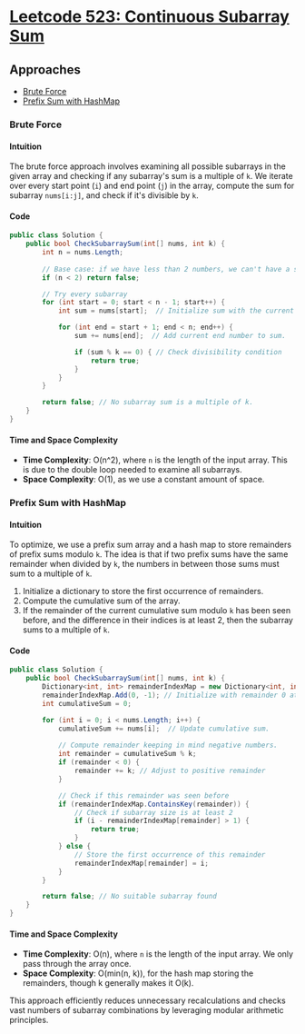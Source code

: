 # [Leetcode 523: Continuous Subarray Sum](https://leetcode.com/problems/continuous-subarray-sum/)

## Approaches
- [Brute Force](#brute-force)
- [Prefix Sum with HashMap](#prefix-sum-with-hashmap)

### Brute Force

#### Intuition
The brute force approach involves examining all possible subarrays in the given array and checking if any subarray's sum is a multiple of `k`. We iterate over every start point (`i`) and end point (`j`) in the array, compute the sum for subarray `nums[i:j]`, and check if it's divisible by `k`.

#### Code
```csharp
public class Solution {
    public bool CheckSubarraySum(int[] nums, int k) {
        int n = nums.Length;
        
        // Base case: if we have less than 2 numbers, we can't have a sum
        if (n < 2) return false;

        // Try every subarray
        for (int start = 0; start < n - 1; start++) {
            int sum = nums[start];  // Initialize sum with the current starting number.

            for (int end = start + 1; end < n; end++) {
                sum += nums[end];  // Add current end number to sum.

                if (sum % k == 0) { // Check divisibility condition
                    return true;
                }
            }
        }

        return false; // No subarray sum is a multiple of k.
    }
}
```

#### Time and Space Complexity
- **Time Complexity**: O(n^2), where `n` is the length of the input array. This is due to the double loop needed to examine all subarrays.
- **Space Complexity**: O(1), as we use a constant amount of space.

### Prefix Sum with HashMap

#### Intuition
To optimize, we use a prefix sum array and a hash map to store remainders of prefix sums modulo `k`. The idea is that if two prefix sums have the same remainder when divided by `k`, the numbers in between those sums must sum to a multiple of `k`.

1. Initialize a dictionary to store the first occurrence of remainders.
2. Compute the cumulative sum of the array.
3. If the remainder of the current cumulative sum modulo `k` has been seen before, and the difference in their indices is at least 2, then the subarray sums to a multiple of `k`.

#### Code
```csharp
public class Solution {
    public bool CheckSubarraySum(int[] nums, int k) {
        Dictionary<int, int> remainderIndexMap = new Dictionary<int, int>();
        remainderIndexMap.Add(0, -1); // Initialize with remainder 0 at index -1 to handle edge case.
        int cumulativeSum = 0;

        for (int i = 0; i < nums.Length; i++) {
            cumulativeSum += nums[i];  // Update cumulative sum.
            
            // Compute remainder keeping in mind negative numbers.
            int remainder = cumulativeSum % k;
            if (remainder < 0) {
                remainder += k; // Adjust to positive remainder
            }

            // Check if this remainder was seen before
            if (remainderIndexMap.ContainsKey(remainder)) {
                // Check if subarray size is at least 2
                if (i - remainderIndexMap[remainder] > 1) {
                    return true;
                }
            } else {
                // Store the first occurrence of this remainder
                remainderIndexMap[remainder] = i;
            }
        }

        return false; // No suitable subarray found
    }
}
```

#### Time and Space Complexity
- **Time Complexity**: O(n), where `n` is the length of the input array. We only pass through the array once.
- **Space Complexity**: O(min(n, k)), for the hash map storing the remainders, though k generally makes it O(k).

This approach efficiently reduces unnecessary recalculations and checks vast numbers of subarray combinations by leveraging modular arithmetic principles.

